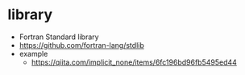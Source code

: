 # library

- Fortran Standard library
- https://github.com/fortran-lang/stdlib
- example
  - https://qiita.com/implicit_none/items/6fc196bd96fb5495ed44